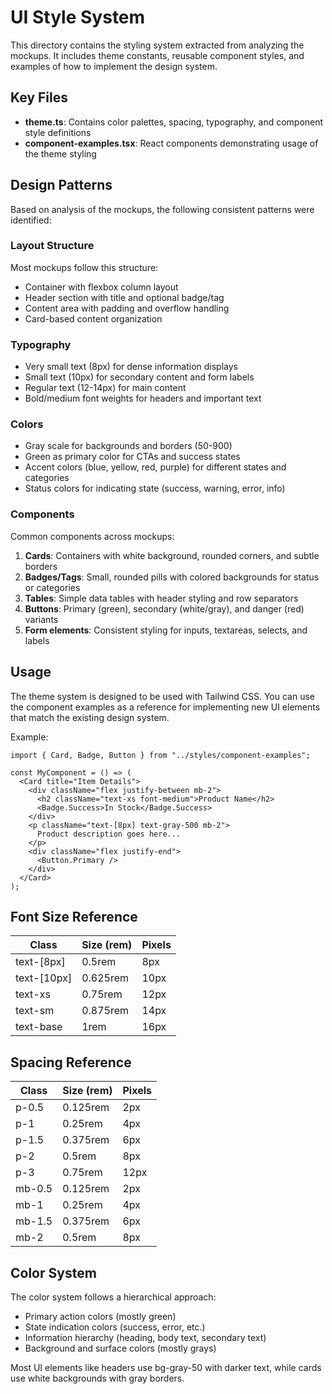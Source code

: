 # UI Style System

This directory contains the styling system extracted from analyzing the mockups. It includes theme constants, reusable component styles, and examples of how to implement the design system.

## Key Files

- **theme.ts**: Contains color palettes, spacing, typography, and component style definitions
- **component-examples.tsx**: React components demonstrating usage of the theme styling

## Design Patterns

Based on analysis of the mockups, the following consistent patterns were identified:

### Layout Structure

Most mockups follow this structure:

- Container with flexbox column layout
- Header section with title and optional badge/tag
- Content area with padding and overflow handling
- Card-based content organization

### Typography

- Very small text (8px) for dense information displays
- Small text (10px) for secondary content and form labels
- Regular text (12-14px) for main content
- Bold/medium font weights for headers and important text

### Colors

- Gray scale for backgrounds and borders (50-900)
- Green as primary color for CTAs and success states
- Accent colors (blue, yellow, red, purple) for different states and categories
- Status colors for indicating state (success, warning, error, info)

### Components

Common components across mockups:

1. **Cards**: Containers with white background, rounded corners, and subtle borders
2. **Badges/Tags**: Small, rounded pills with colored backgrounds for status or categories
3. **Tables**: Simple data tables with header styling and row separators
4. **Buttons**: Primary (green), secondary (white/gray), and danger (red) variants
5. **Form elements**: Consistent styling for inputs, textareas, selects, and labels

## Usage

The theme system is designed to be used with Tailwind CSS. You can use the component examples as a reference for implementing new UI elements that match the existing design system.

Example:

```tsx
import { Card, Badge, Button } from "../styles/component-examples";

const MyComponent = () => (
  <Card title="Item Details">
    <div className="flex justify-between mb-2">
      <h2 className="text-xs font-medium">Product Name</h2>
      <Badge.Success>In Stock</Badge.Success>
    </div>
    <p className="text-[8px] text-gray-500 mb-2">
      Product description goes here...
    </p>
    <div className="flex justify-end">
      <Button.Primary />
    </div>
  </Card>
);
```

## Font Size Reference

| Class       | Size (rem) | Pixels |
| ----------- | ---------- | ------ |
| text-[8px]  | 0.5rem     | 8px    |
| text-[10px] | 0.625rem   | 10px   |
| text-xs     | 0.75rem    | 12px   |
| text-sm     | 0.875rem   | 14px   |
| text-base   | 1rem       | 16px   |

## Spacing Reference

| Class  | Size (rem) | Pixels |
| ------ | ---------- | ------ |
| p-0.5  | 0.125rem   | 2px    |
| p-1    | 0.25rem    | 4px    |
| p-1.5  | 0.375rem   | 6px    |
| p-2    | 0.5rem     | 8px    |
| p-3    | 0.75rem    | 12px   |
| mb-0.5 | 0.125rem   | 2px    |
| mb-1   | 0.25rem    | 4px    |
| mb-1.5 | 0.375rem   | 6px    |
| mb-2   | 0.5rem     | 8px    |

## Color System

The color system follows a hierarchical approach:

- Primary action colors (mostly green)
- State indication colors (success, error, etc.)
- Information hierarchy (heading, body text, secondary text)
- Background and surface colors (mostly grays)

Most UI elements like headers use bg-gray-50 with darker text, while cards use white backgrounds with gray borders.
